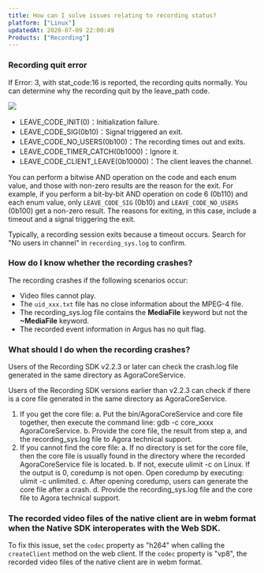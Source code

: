 ```yaml
---
title: How can I solve issues relating to recording status?
platform: ["Linux"]
updatedAt: 2020-07-09 22:00:49
Products: ["Recording"]
---
```

### Recording quit error

If Error: 3, with stat_code:16 is reported, the recording quits normally. You can determine why the recording quit by the leave_path code.

![](https://web-cdn.agora.io/docs-files/1542879822196)

* LEAVE_CODE_INIT(0)：Initialization failure.
* LEAVE_CODE_SIG(0b10)：Signal triggered an exit.
* LEAVE_CODE_NO_USERS(0b100)：The recording times out and exits.
* LEAVE_CODE_TIMER_CATCH(0b1000)：Ignore it.
* LEAVE_CODE_CLIENT_LEAVE(0b10000)：The client leaves the channel.
 
You can perform a bitwise AND operation on the code and each enum value, and those with non-zero results are the reason for the exit. For example, if you perform a bit-by-bit AND operation on code 6 (0b110) and each enum value, only `LEAVE_CODE_SIG` (0b10) and `LEAVE_CODE_NO_USERS` (0b100) get a non-zero result. The reasons for exiting, in this case, include a timeout and a signal triggering the exit.

Typically, a recording session exits because a timeout occurs. Search for "No users in channel" in `recording_sys.log` to confirm.

### How do I know whether the recording crashes?

The recording crashes if the following scenarios occur:

* Video files cannot play.
* The `uid_xxx.txt` file has no close information about the MPEG-4 file.
* The recording_sys.log file contains the **MediaFile** keyword but not the **~MediaFile** keyword.
* The recorded event information in Argus has no quit flag.

### What should I do when the recording crashes?

Users of the Recording SDK v2.2.3 or later can check the crash.log file generated in the same directory as AgoraCoreService.

Users of the Recording SDK versions earlier than v2.2.3 can check if there is a core file generated in the same directory as AgoraCoreService.

1. If you get the core file:
   a. Put the bin/AgoraCoreService and core file together, then execute the command line: gdb -c core_xxxx AgoraCoreService.
   b. Provide the core file, the result from step a, and the recording_sys.log file to Agora technical support.
2. If you cannot find the core file:
    a. If no directory is set for the core file, then the core file is usually found in the directory where the recorded AgoraCoreService file is located.
    b. If not, execute ulimit -c on Linux. If the output is 0, coredump is not open. Open coredump by executing: ulimit -c unlimited.
    c. After opening coredump, users can generate the core file after a crash.
    d. Provide the recording_sys.log file and the core file to Agora technical support.
		
### The recorded video files of the native client are in webm format when the Native SDK interoperates with the Web SDK.
To fix this issue, set the `codec` property as "h264" when calling the `createClient` method on the web client. If the `codec` property is "vp8", the recorded video files of the native client are in webm format.
